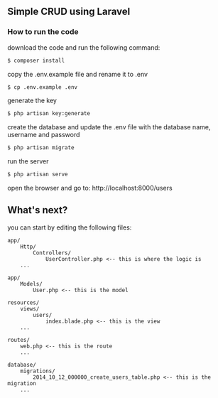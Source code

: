 ## Simple CRUD using Laravel

### How to run the code

download the code and run the following command:

```bash
$ composer install
```

copy the .env.example file and rename it to .env

```bash
$ cp .env.example .env
```

generate the key

```bash
$ php artisan key:generate
```

create the database and update the .env file with the database name, username and password

```bash
$ php artisan migrate
```

run the server

```bash
$ php artisan serve
```

open the browser and go to: http://localhost:8000/users


## What's next?
you can start by editing the following files:

```
app/
    Http/
        Controllers/
            UserController.php <-- this is where the logic is
    ...

app/
    Models/
        User.php <-- this is the model

resources/
    views/
        users/
            index.blade.php <-- this is the view
    ...

routes/
    web.php <-- this is the route
    ...

database/
    migrations/
        2014_10_12_000000_create_users_table.php <-- this is the migration
    ...

```

